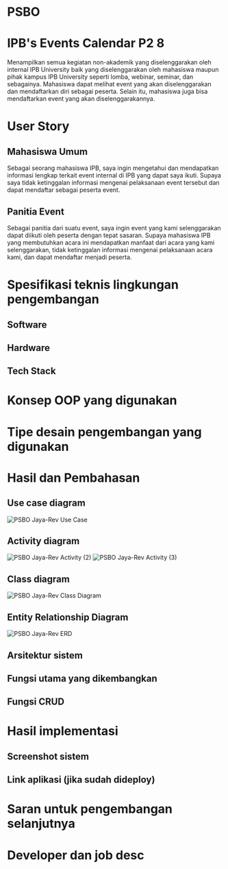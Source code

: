 # PSBO
# IPB's Events Calendar P2 8
Menampilkan semua kegiatan non-akademik yang diselenggarakan oleh internal IPB University baik yang diselenggarakan oleh mahasiswa maupun pihak kampus IPB University seperti lomba, webinar, seminar, dan sebagainya. Mahasiswa dapat melihat  event yang akan diselenggarakan dan mendaftarkan diri sebagai peserta. Selain itu, mahasiswa juga bisa mendaftarkan  event yang akan diselenggarakannya.
# User Story 
## Mahasiswa Umum
Sebagai seorang mahasiswa IPB, saya ingin mengetahui dan mendapatkan informasi lengkap terkait event  internal di IPB yang dapat saya ikuti. Supaya saya tidak ketinggalan informasi mengenai pelaksanaan  event tersebut  dan dapat mendaftar sebagai peserta  event.
## Panitia Event
Sebagai panitia dari suatu  event, saya ingin  event yang kami selenggarakan dapat diikuti oleh peserta dengan tepat sasaran. Supaya mahasiswa IPB yang membutuhkan acara ini mendapatkan manfaat dari acara yang kami selenggarakan, tidak ketinggalan informasi mengenai pelaksanaan acara kami, dan dapat mendaftar menjadi peserta.

# Spesifikasi teknis lingkungan pengembangan 
## Software
## Hardware
## Tech Stack

# Konsep OOP yang digunakan 

# Tipe desain pengembangan yang digunakan 

# Hasil dan Pembahasan 
## Use case diagram 
![PSBO Jaya-Rev Use Case](https://user-images.githubusercontent.com/54407018/122007827-93bef380-cde2-11eb-8d8c-186eb94be0e0.jpg)
## Activity diagram 
![PSBO Jaya-Rev Activity (2)](https://user-images.githubusercontent.com/54407018/122009036-dfbe6800-cde3-11eb-8bc4-4f378c2912a6.jpg)
![PSBO Jaya-Rev Activity (3)](https://user-images.githubusercontent.com/54407018/122009086-eea51a80-cde3-11eb-8198-c5968a5c47d8.jpg)
## Class diagram
![PSBO Jaya-Rev Class Diagram](https://user-images.githubusercontent.com/54407018/122008367-2bbcdd00-cde3-11eb-8798-26299e900013.jpg)
## Entity Relationship Diagram
![PSBO Jaya-Rev ERD](https://user-images.githubusercontent.com/54407018/122008290-0fb93b80-cde3-11eb-96b5-db1924cef378.jpg)
## Arsitektur sistem 

## Fungsi utama yang dikembangkan 

## Fungsi CRUD

# Hasil implementasi 
## Screenshot sistem 
## Link aplikasi (jika sudah dideploy)

# Saran untuk pengembangan selanjutnya

# Developer dan job desc

